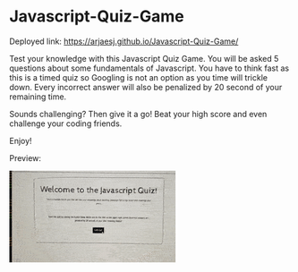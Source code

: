 # Javascript-Quiz-Game

Deployed link: https://arjaesj.github.io/Javascript-Quiz-Game/

Test your knowledge with this Javascript Quiz Game.
You will be asked 5 questions about some fundamentals of Javascript.
You have to think fast as this is a timed quiz so Googling is not an option as you time will trickle down.
Every incorrect answer will also be penalized by 20 second of your remaining time.

Sounds challenging? Then give it a go!
Beat your high score and even challenge your coding friends.

Enjoy!

Preview:

![JS quiz](Assets/arjae_js_quiz_preview.gif)
